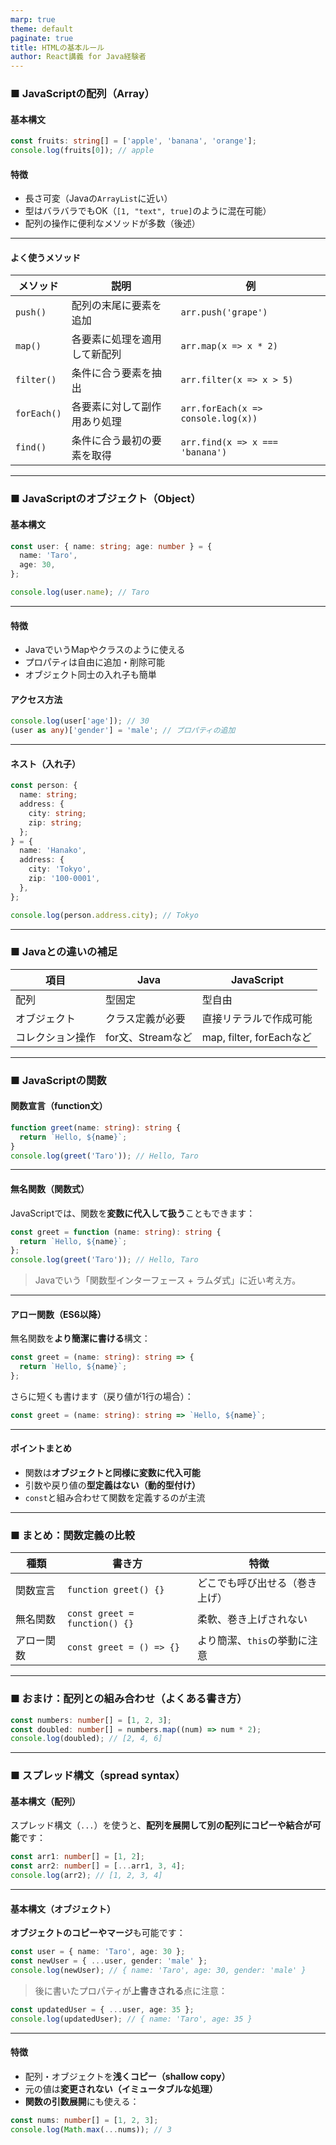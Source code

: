 ```yaml
---
marp: true
theme: default
paginate: true
title: HTMLの基本ルール
author: React講義 for Java経験者
---
```


### ■ JavaScriptの配列（Array）

#### 基本構文

```ts
const fruits: string[] = ['apple', 'banana', 'orange'];
console.log(fruits[0]); // apple
```

#### 特徴

- 長さ可変（Javaの`ArrayList`に近い）
- 型はバラバラでもOK（`[1, "text", true]`のように混在可能）
- 配列の操作に便利なメソッドが多数（後述）

---

#### よく使うメソッド

| メソッド    | 説明                         | 例                                 |
| ----------- | ---------------------------- | ---------------------------------- |
| `push()`    | 配列の末尾に要素を追加       | `arr.push('grape')`                |
| `map()`     | 各要素に処理を適用して新配列 | `arr.map(x => x * 2)`              |
| `filter()`  | 条件に合う要素を抽出         | `arr.filter(x => x > 5)`           |
| `forEach()` | 各要素に対して副作用あり処理 | `arr.forEach(x => console.log(x))` |
| `find()`    | 条件に合う最初の要素を取得   | `arr.find(x => x === 'banana')`    |

---

### ■ JavaScriptのオブジェクト（Object）

#### 基本構文

```ts
const user: { name: string; age: number } = {
  name: 'Taro',
  age: 30,
};

console.log(user.name); // Taro
```

---

#### 特徴

- JavaでいうMapやクラスのように使える
- プロパティは自由に追加・削除可能
- オブジェクト同士の入れ子も簡単

#### アクセス方法

```ts
console.log(user['age']); // 30
(user as any)['gender'] = 'male'; // プロパティの追加
```

---

#### ネスト（入れ子）

```ts
const person: {
  name: string;
  address: {
    city: string;
    zip: string;
  };
} = {
  name: 'Hanako',
  address: {
    city: 'Tokyo',
    zip: '100-0001',
  },
};

console.log(person.address.city); // Tokyo
```

---

### ■ Javaとの違いの補足

| 項目             | Java              | JavaScript               |
| ---------------- | ----------------- | ------------------------ |
| 配列             | 型固定            | 型自由                   |
| オブジェクト     | クラス定義が必要  | 直接リテラルで作成可能   |
| コレクション操作 | for文、Streamなど | map, filter, forEachなど |

---

### ■ JavaScriptの関数

#### 関数宣言（function文）

```ts
function greet(name: string): string {
  return `Hello, ${name}`;
}
console.log(greet('Taro')); // Hello, Taro
```

---

#### 無名関数（関数式）

JavaScriptでは、関数を**変数に代入して扱う**こともできます：

```ts
const greet = function (name: string): string {
  return `Hello, ${name}`;
};
console.log(greet('Taro')); // Hello, Taro
```

> Javaでいう「関数型インターフェース + ラムダ式」に近い考え方。

---

#### アロー関数（ES6以降）

無名関数を**より簡潔に書ける**構文：

```ts
const greet = (name: string): string => {
  return `Hello, ${name}`;
};
```

さらに短くも書けます（戻り値が1行の場合）：

```ts
const greet = (name: string): string => `Hello, ${name}`;
```

---

#### ポイントまとめ

- 関数は**オブジェクトと同様に変数に代入可能**
- 引数や戻り値の**型定義はない（動的型付け）**
- `const`と組み合わせて関数を定義するのが主流

---

### ■ まとめ：関数定義の比較

| 種類       | 書き方                        | 特徴                           |
| ---------- | ----------------------------- | ------------------------------ |
| 関数宣言   | `function greet() {}`         | どこでも呼び出せる（巻き上げ） |
| 無名関数   | `const greet = function() {}` | 柔軟、巻き上げされない         |
| アロー関数 | `const greet = () => {}`      | より簡潔、`this`の挙動に注意   |

---

### ■ おまけ：配列との組み合わせ（よくある書き方）

```ts
const numbers: number[] = [1, 2, 3];
const doubled: number[] = numbers.map((num) => num * 2);
console.log(doubled); // [2, 4, 6]
```

---

### ■ スプレッド構文（spread syntax）

#### 基本構文（配列）

スプレッド構文（`...`）を使うと、**配列を展開して別の配列にコピーや結合が可能**です：

```ts
const arr1: number[] = [1, 2];
const arr2: number[] = [...arr1, 3, 4];
console.log(arr2); // [1, 2, 3, 4]
```

---

#### 基本構文（オブジェクト）

**オブジェクトのコピーやマージ**も可能です：

```ts
const user = { name: 'Taro', age: 30 };
const newUser = { ...user, gender: 'male' };
console.log(newUser); // { name: 'Taro', age: 30, gender: 'male' }
```

> 後に書いたプロパティが**上書きされる**点に注意：

```ts
const updatedUser = { ...user, age: 35 };
console.log(updatedUser); // { name: 'Taro', age: 35 }
```

---

#### 特徴

- 配列・オブジェクトを**浅くコピー（shallow copy）**
- 元の値は**変更されない（イミュータブルな処理）**
- **関数の引数展開**にも使える：

```ts
const nums: number[] = [1, 2, 3];
console.log(Math.max(...nums)); // 3
```
